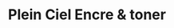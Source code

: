 ---
title: "Plein Ciel Encre & toner"
url: /nice/plein-ciel-encre-et-toner/
shop: fournitures de bureau
---